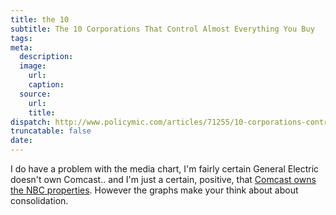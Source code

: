 ```yaml
---
title: the 10
subtitle: The 10 Corporations That Control Almost Everything You Buy
tags:
meta:
  description:
  image:
    url:
    caption:
  source:
    url:
    title:
dispatch: http://www.policymic.com/articles/71255/10-corporations-control-almost-everything-you-buy-this-chart-shows-how
truncatable: false
date:
---
```


I do have a problem with the media chart, I'm fairly certain General Electric doesn't own Comcast.. and I'm just a certain, positive, that [Comcast owns the NBC properties][wikiNBCU]. However the graphs make your think about about consolidation.

[wikiNBCU]: http://en.wikipedia.org/wiki/NBCUniversal
